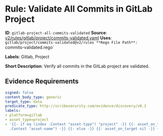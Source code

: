 # Rule: Validate All Commits in GitLab Project

**ID**: `gitlab-project-all-commits-validated`
**Source**: [v2/rules/gitlab/project/commits-validated.yaml](https://github.com/scribe-public/sample-policies/v2/rules/gitlab/project/commits-validated.yaml)
**Uses**: `gitlab/project/commits-validated@v2/rules
**Rego File Path**: `commits-validated.rego`

**Labels**: Gitlab, Project

**Short Description**: Verify all commits in the GitLab project are validated.

## Evidence Requirements

```yaml
signed: false
content_body_type: generic
target_type: data
predicate_type: http://scribesecurity.com/evidence/discovery/v0.1
labels:
- platform=gitlab
- asset_type=project
- '{{- if eq (index .Context "asset-type") "project" -}} {{- asset_on_target (index
  .Context "asset-name") -}} {{- else -}} {{- asset_on_target nil -}} {{- end -}}'
```
